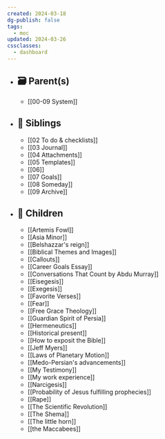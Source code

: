 ```yaml
---
created: 2024-03-18
dg-publish: false
tags:
  - moc
updated: 2024-03-26
cssclasses:
  - dashboard
---
```


- ## 🗃 Parent(s)
	- [[00-09 System]]
- ## 📁 Siblings
	- [[02 To do & checklists]]
	- [[03 Journal]]
	- [[04 Attachments]]
	- [[05 Templates]]
	- [[06]]
	- [[07 Goals]]
	- [[08 Someday]]
	- [[09 Archive]]
- ## 📄 Children
	- [[Artemis Fowl]]
	- [[Asia Minor]]
	- [[Belshazzar's reign]]
	- [[Biblical Themes and Images]]
	- [[Callouts]]
	- [[Career Goals Essay]]
	- [[Conversations That Count by Abdu Murray]]
	- [[Eisegesis]]
	- [[Exegesis]]
	- [[Favorite Verses]]
	- [[Fear]]
	- [[Free Grace Theology]]
	- [[Guardian Spirit of Persia]]
	- [[Hermeneutics]]
	- [[Historical present]]
	- [[How to exposit the Bible]]
	- [[Jeff Myers]]
	- [[Laws of Planetary Motion]]
	- [[Medo-Persian's advancements]]
	- [[My Testimony]]
	- [[My work experience]]
	- [[Narcigesis]]
	- [[Probability of Jesus fulfilling prophecies]]
	- [[Rape]]
	- [[The Scientific Revolution]]
	- [[The Shema]]
	- [[The little horn]]
	- [[the Maccabees]]